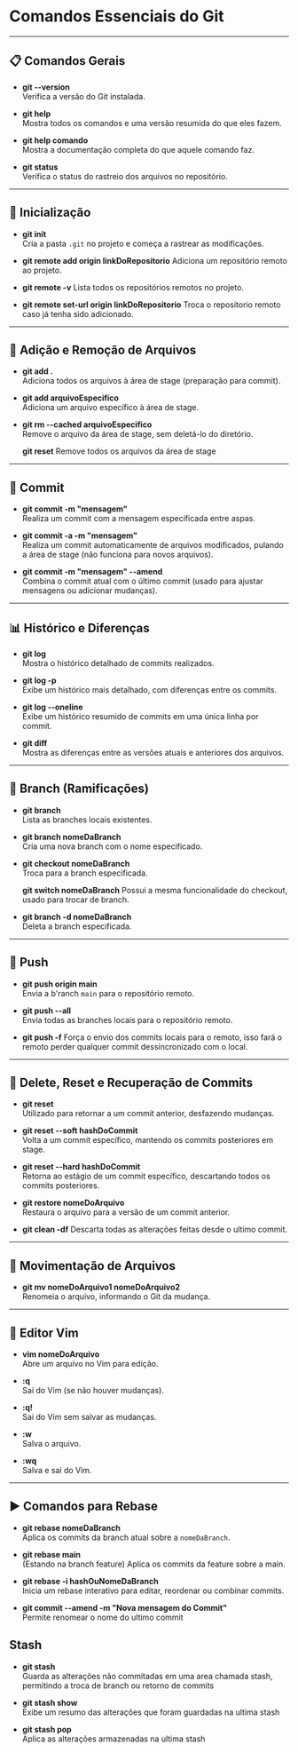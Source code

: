 # Comandos Essenciais do Git

---

## 📋 Comandos Gerais

- **git --version**  
  Verifica a versão do Git instalada.

- **git help**  
  Mostra todos os comandos e uma versão resumida do que eles fazem.

- **git help comando**  
  Mostra a documentação completa do que aquele comando faz.

- **git status**  
  Verifica o status do rastreio dos arquivos no repositório.

---

## 🔄 Inicialização 

- **git init**  
  Cria a pasta `.git` no projeto e começa a rastrear as modificações.

- **git remote add origin linkDoRepositorio**
  Adiciona um repositório remoto ao projeto.

- **git remote -v**
  Lista todos os repositórios remotos no projeto.

- **git remote set-url origin linkDoRepositorio**
  Troca o repositorio remoto caso já tenha sido adicionado.

---

## 📝 Adição e Remoção de Arquivos

- **git add .**  
  Adiciona todos os arquivos à área de stage (preparação para commit).

- **git add arquivoEspecifico**  
  Adiciona um arquivo específico à área de stage.

- **git rm --cached arquivoEspecifico**  
  Remove o arquivo da área de stage, sem deletá-lo do diretório.

  **git reset**
  Remove todos os arquivos da área de stage

---

## 🔄 Commit

- **git commit -m "mensagem"**  
  Realiza um commit com a mensagem especificada entre aspas.

- **git commit -a -m "mensagem"**  
  Realiza um commit automaticamente de arquivos modificados, pulando a área de stage (não funciona para novos arquivos).

- **git commit -m "mensagem" --amend**  
  Combina o commit atual com o último commit (usado para ajustar mensagens ou adicionar mudanças).

---

## 📊 Histórico e Diferenças

- **git log**  
  Mostra o histórico detalhado de commits realizados.

- **git log -p**  
  Exibe um histórico mais detalhado, com diferenças entre os commits.

- **git log --oneline**  
  Exibe um histórico resumido de commits em uma única linha por commit.

- **git diff**  
  Mostra as diferenças entre as versões atuais e anteriores dos arquivos.

---

## 🔄 Branch (Ramificações)

- **git branch**  
  Lista as branches locais existentes.

- **git branch nomeDaBranch**  
  Cria uma nova branch com o nome especificado.

- **git checkout nomeDaBranch**  
  Troca para a branch especificada.

  **git switch nomeDaBranch**
  Possui a mesma funcionalidade do checkout, usado para trocar de branch.

- **git branch -d nomeDaBranch**  
  Deleta a branch especificada.

---

## 🚀 Push

- **git push origin main**  
  Envia a b'ranch `main` para o repositório remoto.

- **git push --all**  
  Envia todas as branches locais para o repositório remoto.

- **git push -f**
  Força o envio dos commits locais para o remoto, isso fará o remoto perder qualquer commit dessincronizado com o local.

---

## 🔄 Delete, Reset e Recuperação de Commits

- **git reset**  
  Utilizado para retornar a um commit anterior, desfazendo mudanças.

- **git reset --soft hashDoCommit**  
  Volta a um commit específico, mantendo os commits posteriores em stage.

- **git reset --hard hashDoCommit**  
  Retorna ao estágio de um commit específico, descartando todos os commits posteriores.

- **git restore nomeDoArquivo**  
  Restaura o arquivo para a versão de um commit anterior.

- **git clean -df**
  Descarta todas as alterações feitas desde o ultimo commit.

---

## 📂 Movimentação de Arquivos

- **git mv nomeDoArquivo1 nomeDoArquivo2**  
  Renomeia o arquivo, informando o Git da mudança.

---

## 📝 Editor Vim

- **vim nomeDoArquivo**  
  Abre um arquivo no Vim para edição.

- **:q**  
  Sai do Vim (se não houver mudanças).

- **:q!**  
  Sai do Vim sem salvar as mudanças.

- **:w**  
  Salva o arquivo.

- **:wq**  
  Salva e sai do Vim.

---

## ▶️ Comandos para Rebase

- **git rebase nomeDaBranch**  
  Aplica os commits da branch atual sobre a `nomeDaBranch`.

- **git rebase main**  
  (Estando na branch feature) Aplica os commits da feature sobre a main.

- **git rebase -i hashOuNomeDaBranch**  
  Inicia um rebase interativo para editar, reordenar ou combinar commits.

- **git commit --amend -m "Nova mensagem do Commit"**  
  Permite renomear o nome do ultimo commit

## Stash

- **git stash**  
  Guarda as alterações não commitadas em uma area chamada stash, permitindo a troca de branch ou retorno de commits

- **git stash show**   
  Exibe um resumo das alterações que foram guardadas na ultima stash

- **git stash pop**  
  Aplica as alterações armazenadas na ultima stash